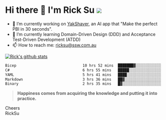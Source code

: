 # Hi there 👋 I'm Rick Su ![](https://komarev.com/ghpvc/?username=ricksu978)
<!--
**ricksu978/ricksu978** is a ✨ _special_ ✨ repository because its `README.md` (this file) appears on your GitHub profile.

Here are some ideas to get you started:
-->
- 🔭 I’m currently working on [YakShaver](https://yakshaver.ai/), an AI app that "Make the perfect PBI in 30 seconds".
- 🌱 I’m currently learning Domain-Driven Design (DDD) and Acceptance Test-Driven Development (ATDD)
- 📫 How to reach me: ricksu@ssw.com.au
<!--
- 👯 I’m looking to collaborate on ...
- 🤔 I’m looking for help with ...
- 💬 Ask me about ...
-->
<!--
- 😄 Pronouns: ...
- ⚡ Fun fact: ...
-->
[![Rick's github stats](https://github-readme-stats.vercel.app/api?username=ricksu978&theme=dark)](https://github.com/ricksu978/ricksu978)

<!--START_SECTION:waka-->

```txt
Bicep                              10 hrs 52 mins  ███████▓░░░░░░░░░░░░░░░░░   30.64 %
C#                                 6 hrs 55 mins   █████░░░░░░░░░░░░░░░░░░░░   19.50 %
YAML                               5 hrs 41 mins   ████░░░░░░░░░░░░░░░░░░░░░   16.04 %
Markdown                           3 hrs 36 mins   ██▓░░░░░░░░░░░░░░░░░░░░░░   10.16 %
Binary                             2 hrs 35 mins   █▓░░░░░░░░░░░░░░░░░░░░░░░   07.29 %
```

<!--END_SECTION:waka-->

> **Happiness comes from acquiring the knowledge and putting it into practice.**

Cheers  
RickSu 
